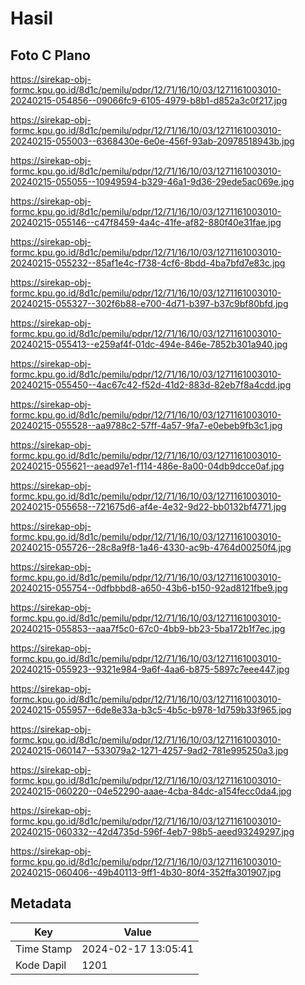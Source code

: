 # Hasil

## Foto C Plano

https://sirekap-obj-formc.kpu.go.id/8d1c/pemilu/pdpr/12/71/16/10/03/1271161003010-20240215-054856--09066fc9-6105-4979-b8b1-d852a3c0f217.jpg

https://sirekap-obj-formc.kpu.go.id/8d1c/pemilu/pdpr/12/71/16/10/03/1271161003010-20240215-055003--6368430e-6e0e-456f-93ab-20978518943b.jpg

https://sirekap-obj-formc.kpu.go.id/8d1c/pemilu/pdpr/12/71/16/10/03/1271161003010-20240215-055055--10949594-b329-46a1-9d36-29ede5ac069e.jpg

https://sirekap-obj-formc.kpu.go.id/8d1c/pemilu/pdpr/12/71/16/10/03/1271161003010-20240215-055146--c47f8459-4a4c-41fe-af82-880f40e31fae.jpg

https://sirekap-obj-formc.kpu.go.id/8d1c/pemilu/pdpr/12/71/16/10/03/1271161003010-20240215-055232--85af1e4c-f738-4cf6-8bdd-4ba7bfd7e83c.jpg

https://sirekap-obj-formc.kpu.go.id/8d1c/pemilu/pdpr/12/71/16/10/03/1271161003010-20240215-055327--302f6b88-e700-4d71-b397-b37c9bf80bfd.jpg

https://sirekap-obj-formc.kpu.go.id/8d1c/pemilu/pdpr/12/71/16/10/03/1271161003010-20240215-055413--e259af4f-01dc-494e-846e-7852b301a940.jpg

https://sirekap-obj-formc.kpu.go.id/8d1c/pemilu/pdpr/12/71/16/10/03/1271161003010-20240215-055450--4ac67c42-f52d-41d2-883d-82eb7f8a4cdd.jpg

https://sirekap-obj-formc.kpu.go.id/8d1c/pemilu/pdpr/12/71/16/10/03/1271161003010-20240215-055528--aa9788c2-57ff-4a57-9fa7-e0ebeb9fb3c1.jpg

https://sirekap-obj-formc.kpu.go.id/8d1c/pemilu/pdpr/12/71/16/10/03/1271161003010-20240215-055621--aead97e1-f114-486e-8a00-04db9dcce0af.jpg

https://sirekap-obj-formc.kpu.go.id/8d1c/pemilu/pdpr/12/71/16/10/03/1271161003010-20240215-055658--721675d6-af4e-4e32-9d22-bb0132bf4771.jpg

https://sirekap-obj-formc.kpu.go.id/8d1c/pemilu/pdpr/12/71/16/10/03/1271161003010-20240215-055726--28c8a9f8-1a46-4330-ac9b-4764d00250f4.jpg

https://sirekap-obj-formc.kpu.go.id/8d1c/pemilu/pdpr/12/71/16/10/03/1271161003010-20240215-055754--0dfbbbd8-a650-43b6-b150-92ad8121fbe9.jpg

https://sirekap-obj-formc.kpu.go.id/8d1c/pemilu/pdpr/12/71/16/10/03/1271161003010-20240215-055853--aaa7f5c0-67c0-4bb9-bb23-5ba172b1f7ec.jpg

https://sirekap-obj-formc.kpu.go.id/8d1c/pemilu/pdpr/12/71/16/10/03/1271161003010-20240215-055923--9321e984-9a6f-4aa6-b875-5897c7eee447.jpg

https://sirekap-obj-formc.kpu.go.id/8d1c/pemilu/pdpr/12/71/16/10/03/1271161003010-20240215-055957--6de8e33a-b3c5-4b5c-b978-1d759b33f965.jpg

https://sirekap-obj-formc.kpu.go.id/8d1c/pemilu/pdpr/12/71/16/10/03/1271161003010-20240215-060147--533079a2-1271-4257-9ad2-781e995250a3.jpg

https://sirekap-obj-formc.kpu.go.id/8d1c/pemilu/pdpr/12/71/16/10/03/1271161003010-20240215-060220--04e52290-aaae-4cba-84dc-a154fecc0da4.jpg

https://sirekap-obj-formc.kpu.go.id/8d1c/pemilu/pdpr/12/71/16/10/03/1271161003010-20240215-060332--42d4735d-596f-4eb7-98b5-aeed93249297.jpg

https://sirekap-obj-formc.kpu.go.id/8d1c/pemilu/pdpr/12/71/16/10/03/1271161003010-20240215-060406--49b40113-9ff1-4b30-80f4-352ffa301907.jpg


## Metadata

| Key        | Value               |
| ---------- | ------------------- |
| Time Stamp | 2024-02-17 13:05:41 |
| Kode Dapil | 1201                |



